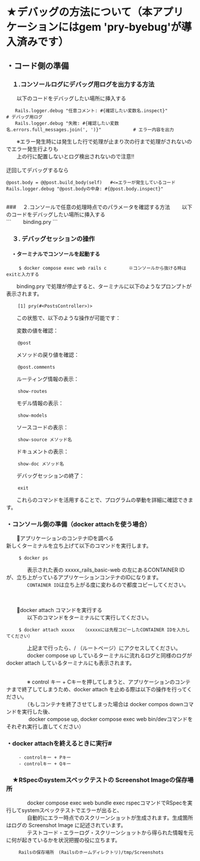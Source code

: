 # ★デバッグの方法について（本アプリケーションにはgem 'pry-byebug'が導入済みです）
## ・コード側の準備
### 　１.コンソールログにデバッグ用ログを出力する方法
 　　以下のコードをデバッグしたい場所に挿入する<br>
   ```
 　　Rails.logger.debug "任意コメント: #{確認したい変数名.inspect}"                             # デバッグ用ログ
 　　Rails.logger.debug "失敗: #{確認したい変数名.errors.full_messages.join(', ')}"            # エラー内容を出力
```
 　　※エラー発生時には発生した行で処理が止まり次の行まで処理がされないのでエラー発生行よりも<br>
   　　上の行に配置しないとログ検出されないので注意‼️<br>
<br>
迂回してデバッグするなら
```
@post.body = @@post.build_body(self)   #<=エラーが発生しているコード
Rails.logger.debug "@post.bodyの中身: #{@post.body.inspect}"
```

<br>
### 　２.コンソールで任意の処理時点でのパラメータを確認する方法
 　　以下のコードをデバッグしたい場所に挿入する<br>
   ```
 　　binding.pry
```



### 　３. デバッグセッションの操作
#### 　・ターミナルでコンソールを起動する
```
   　$ docker compose exec web rails c　　　　　※コンソールから抜ける時はexitと入力する
```
 　　binding.pry で処理が停止すると、ターミナルに以下のようなプロンプトが表示されます。
```
 　　[1] pry(#<PostsController>)>
```

 　　この状態で、以下のような操作が可能です：

 　　変数の値を確認：
```
 　　@post
```
 　　メソッドの戻り値を確認：
```
 　　@post.comments
```
 　　ルーティング情報の表示：
```
 　　show-routes
```

 　　モデル情報の表示：
```
 　　show-models
```

 　　ソースコードの表示：
```
 　　show-source メソッド名
```

 　　ドキュメントの表示：
```
 　　show-doc メソッド名
```

 　　デバッグセッションの終了：
```
 　　exit
```
 　　これらのコマンドを活用することで、プログラムの挙動を詳細に確認できます。

### ・コンソール側の準備（docker attachを使う場合）
 　　💠アプリケーションのコンテナIDを調べる<br>
       新しくターミナルを立ち上げて以下のコマンドを実行します。<br>
```
   　$ docker ps
```
       
　　　　表示された表の xxxxx_rails_basic-web の左にあるCONTAINER IDが、立ち上がっているアプリケーションコンテナのIDになります。<br>
　　　　`CONTAINER ID`は立ち上がる度に変わるので都度コピーしてください。<br>
<br>
<br>

 　　💠docker attach コマンドを実行する<br>
　　　　以下のコマンドをターミナルにて実行してください。<br>
```
   　$ docker attach xxxxx   （xxxxxには先程コピーしたCONTAINER IDを入力してください）
```

　　　　上記まで行ったら、/ （ルートページ）にアクセスしてください。<br>
　　　　docker compose up しているターミナルに流れるログと同様のログが docker attach しているターミナルにも表示されます。<br>
<br>


　　　　※ control キー + Cキーを押してしまうと、アプリケーションのコンテナまで終了してしまうため、docker attach を止める際は以下の操作を行ってください。<br>
　　　　（もしコンテナを終了させてしまった場合は docker compos downコマンドを実行した後、<br>
　　　　 docker compose up, docker compose exec web bin/devコマンドをそれぞれ実行し直してください）<br>

### ・docker attachを終えるときに実行#
```
   　- controlキー + Pキー
   　- controlキー + Qキー
```
### 　★RSpecのsystemスペックテストの Screenshot Imageの保存場所
　　　　docker compose exec web bundle exec rspecコマンドでRSpecを実行してsystemスペックテストでエラーが出ると、<br>
　　　　自動的にエラー時点でのスクリーンショットが生成されます。生成箇所はログの Screenshot Image に記述されています。<br>
　　　　テストコード・エラーログ・スクリーンショットから得られた情報を元に何が起きているかを状況把握の役に立ちます。<br>
```
   　Railsの保存場所　(Railsのホームディレクトリ)/tmp/Screenshots
```
